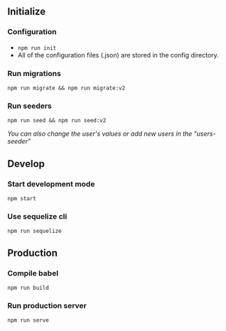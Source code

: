 ## Initialize

### Configuration
- `npm run init`
- All of the configuration files (.json) are stored in the config directory.

### Run migrations
`npm run migrate && npm run migrate:v2`

### Run seeders
`npm run seed && npm run seed:v2`

_You can also change the user's values or add new users in the "users-seeder"_

## Develop

### Start development mode
`npm start`

### Use sequelize cli
`npm run sequelize`

## Production

### Compile babel
`npm run build`

### Run production server
`npm run serve`
